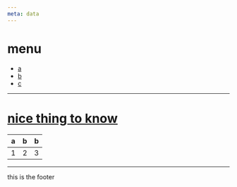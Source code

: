 ```yaml
---
meta: data
---
```


# menu

* [a][1]
* [b][2]
* [c][3]

[1]: http://slashdot.org
[2]: http://slashdot.org
[3]: http://slashdot.org

---

# [nice thing to know](/article/nice.html)

| a | b | b |
| - | - | - |
| 1 | 2 | 3 |

---

this is the footer

